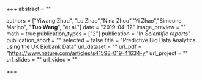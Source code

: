 +++
abstract = ""

authors = ["Yiwang Zhou", "Lu Zhao","Nina Zhou","Yi Zhao","Simeone Marino", "**Tuo Wang**", "et al."]
date = "2019-04-12"
image_preview = ""
math = true
publication_types = ["2"]
publication = "In *Scientific reports*"
publication_short = ""
selected = false
title = "Predictive Big Data Analytics using the UK Biobank Data"
url_dataset = ""
url_pdf = "https://www.nature.com/articles/s41598-019-41634-y"
url_project = ""
url_slides = ""
url_video = ""

+++
